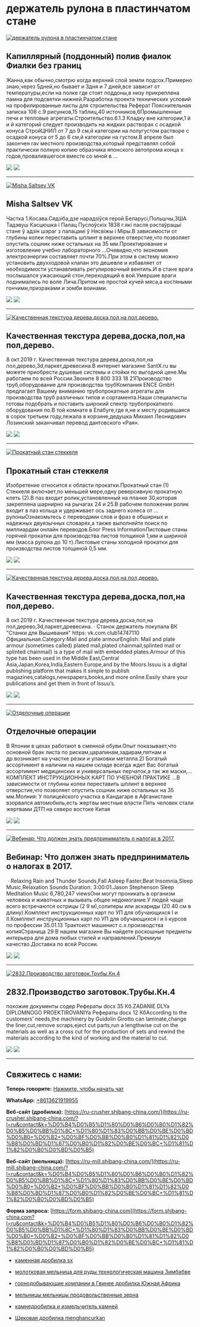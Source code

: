 # держатель рулона в пластинчатом стане

<a href="https://swt.shibang-china.com/?l=ru&img&k=%D0%B4%D0%B5%D1%80%D0%B6%D0%B0%D1%82%D0%B5%D0%BB%D1%8C+%D1%80%D1%83%D0%BB%D0%BE%D0%BD%D0%B0+%D0%B2+%D0%BF%D0%BB%D0%B0%D1%81%D1%82%D0%B8%D0%BD%D1%87%D0%B0%D1%82%D0%BE%D0%BC+%D1%81%D1%82%D0%B0%D0%BD%D0%B5" target="_blank">![держатель рулона в пластинчатом стане](http://static.shibang-china.com/all-800x300/952.jpg)</a>

## Капиллярный (поддонный) полив фиалок Фиалки без границ
Жанна,как обычно,смотрю когда верхний слой земли подсох.Примерно знаю,через 5дней,но бывает и 3дня и 7 дней,все зависит от температуры,если на полке где стоят поддоны,в низу прикреплена ламна для подсветки нижней.Разработка проекта технических условий на профилированные листы для строительства Реферат Пояснительная записка 108 с.9 рисунков,15 таблиц,40 источников,6Промышленные печи и тепловые агрегаты.Строительство.6.1.3 Кладку вне категории,1 й и й категорий следует производить на жидких растворах с осадкой конуса СтройЦНИЛ от 7 до 9 см,й категории на полугустом растворе с осадкой конуса от 5 до 6 см,й категории на густом.В апреле был закончен rav местного производства,который представлял собой практически полную копию образчика японского автопрома конца х годов,провалившегося вместе со мной в …


<a href="https://whatsapp.shibangsoft.com/WhatsApp.php" target="_blank" title="WhatsApp">![](http://static.shibang-china.com/icon/whatsapp.png)</a> <a href="https://swt.shibang-china.com/?l=ru&icon&k=%D0%B4%D0%B5%D1%80%D0%B6%D0%B0%D1%82%D0%B5%D0%BB%D1%8C+%D1%80%D1%83%D0%BB%D0%BE%D0%BD%D0%B0+%D0%B2+%D0%BF%D0%BB%D0%B0%D1%81%D1%82%D0%B8%D0%BD%D1%87%D0%B0%D1%82%D0%BE%D0%BC+%D1%81%D1%82%D0%B0%D0%BD%D0%B5" target="_blank">![](http://static.shibang-china.com/icon/chat-ru.png)</a>

---

<a href="https://swt.shibang-china.com/?l=ru&img&k=%D0%B4%D0%B5%D1%80%D0%B6%D0%B0%D1%82%D0%B5%D0%BB%D1%8C+%D1%80%D1%83%D0%BB%D0%BE%D0%BD%D0%B0+%D0%B2+%D0%BF%D0%BB%D0%B0%D1%81%D1%82%D0%B8%D0%BD%D1%87%D0%B0%D1%82%D0%BE%D0%BC+%D1%81%D1%82%D0%B0%D0%BD%D0%B5" target="_blank">![Misha Saltsev VK](http://static.shibang-china.com/all-800x300/717.jpg)</a>

## Misha Saltsev VK
Частка 1.Косава.Сядзіба,дзе нарадзіўся герой Беларусі,Польшчы,ЗША Тадэвуш Касцюшка і Палац Пуслоўскіх 1838 г.які пасля рэстаўрацыі стане ў адзін шэраг з палацамі ў Нясвіжы і Міры.В зависимости от глубины колеи переставить шплинт в верхнее отверстие,что позволяет опустить сошник ниже остальных на 35 мм.Проектирование и изготовление учебно лабораторного …Очевидно,что экономия электроэнергии составляет почти 70%.При этом в систему можно установить двухходовой клапан это дешевле и избавляет от необходимости устанавливать регулировочный вентиль.И в стане врага послышался ужасающий стон,переходящий в вой.Умершие враги поднимались по воле Лича.Притом не простой кучей мяса,а костяными гончими,призраками и зомби воинами.


<a href="https://whatsapp.shibangsoft.com/WhatsApp.php" target="_blank" title="WhatsApp">![](http://static.shibang-china.com/icon/whatsapp.png)</a> <a href="https://swt.shibang-china.com/?l=ru&icon&k=%D0%B4%D0%B5%D1%80%D0%B6%D0%B0%D1%82%D0%B5%D0%BB%D1%8C+%D1%80%D1%83%D0%BB%D0%BE%D0%BD%D0%B0+%D0%B2+%D0%BF%D0%BB%D0%B0%D1%81%D1%82%D0%B8%D0%BD%D1%87%D0%B0%D1%82%D0%BE%D0%BC+%D1%81%D1%82%D0%B0%D0%BD%D0%B5" target="_blank">![](http://static.shibang-china.com/icon/chat-ru.png)</a>

---

<a href="https://swt.shibang-china.com/?l=ru&img&k=%D0%B4%D0%B5%D1%80%D0%B6%D0%B0%D1%82%D0%B5%D0%BB%D1%8C+%D1%80%D1%83%D0%BB%D0%BE%D0%BD%D0%B0+%D0%B2+%D0%BF%D0%BB%D0%B0%D1%81%D1%82%D0%B8%D0%BD%D1%87%D0%B0%D1%82%D0%BE%D0%BC+%D1%81%D1%82%D0%B0%D0%BD%D0%B5" target="_blank">![Качественная текстура дерева,доска,пол,на пол,дерево.](http://static.shibang-china.com/all-800x300/780.jpg)</a>

## Качественная текстура дерева,доска,пол,на пол,дерево.
8 окт.2019 г. Качественная текстура дерева,доска,пол,на пол,дерево,3d,паркет,древесина.В интернет магазине SantX.ru вы можете приобрести душевые системы и стойки по выгодной цене.Мы работаем по всей России.Звоните 8 800 333 18 21Производство труб,оборудование для производства трубКомпания ENCE GmbH предлагает Вашему вниманию трубопрокатные агрегаты для производства труб различных типов и сортамента.Наши специалисты готовы подобрать и поставить широкий спектр трубопрокатного оборудования по.В той комнате в Елабуге,где я,не к месту родившаяся в сорок третьем году,лежала в корзине,дедушка Михаил Леонидович Лозинский заканчивал перевод дантовского &#171;Рая&#187;.


<a href="https://whatsapp.shibangsoft.com/WhatsApp.php" target="_blank" title="WhatsApp">![](http://static.shibang-china.com/icon/whatsapp.png)</a> <a href="https://swt.shibang-china.com/?l=ru&icon&k=%D0%B4%D0%B5%D1%80%D0%B6%D0%B0%D1%82%D0%B5%D0%BB%D1%8C+%D1%80%D1%83%D0%BB%D0%BE%D0%BD%D0%B0+%D0%B2+%D0%BF%D0%BB%D0%B0%D1%81%D1%82%D0%B8%D0%BD%D1%87%D0%B0%D1%82%D0%BE%D0%BC+%D1%81%D1%82%D0%B0%D0%BD%D0%B5" target="_blank">![](http://static.shibang-china.com/icon/chat-ru.png)</a>

---

<a href="https://swt.shibang-china.com/?l=ru&img&k=%D0%B4%D0%B5%D1%80%D0%B6%D0%B0%D1%82%D0%B5%D0%BB%D1%8C+%D1%80%D1%83%D0%BB%D0%BE%D0%BD%D0%B0+%D0%B2+%D0%BF%D0%BB%D0%B0%D1%81%D1%82%D0%B8%D0%BD%D1%87%D0%B0%D1%82%D0%BE%D0%BC+%D1%81%D1%82%D0%B0%D0%BD%D0%B5" target="_blank">![Прокатный стан стеккеля](http://static.shibang-china.com/all-800x300/816.jpg)</a>

## Прокатный стан стеккеля
Изобретение относится к области прокатки.Прокатный стан (1) Стеккеля включает,по меньшей мере,одну реверсивную прокатную клеть (2).В паз входит ролик,установленный на планке 30,которая закреплена шарнирно на рычагах 24 и 25.В рабочем положении ролик входит в паз кольца и удерживает ось заднего колеса от …рулоныОзнакомьтесь с переводами слов и фраз в обширных и надежных двуязычных словарях,а также выполняйте поиск по миллиардам онлайн переводов.Блог Press InformationЛистовые станы горячей прокатки для производства листов толщиной 1,мм и шириной мм (масса рулона до 10 т).Листовые станы холодной прокатки для производства листов толщиной 0,5 мм.


<a href="https://whatsapp.shibangsoft.com/WhatsApp.php" target="_blank" title="WhatsApp">![](http://static.shibang-china.com/icon/whatsapp.png)</a> <a href="https://swt.shibang-china.com/?l=ru&icon&k=%D0%B4%D0%B5%D1%80%D0%B6%D0%B0%D1%82%D0%B5%D0%BB%D1%8C+%D1%80%D1%83%D0%BB%D0%BE%D0%BD%D0%B0+%D0%B2+%D0%BF%D0%BB%D0%B0%D1%81%D1%82%D0%B8%D0%BD%D1%87%D0%B0%D1%82%D0%BE%D0%BC+%D1%81%D1%82%D0%B0%D0%BD%D0%B5" target="_blank">![](http://static.shibang-china.com/icon/chat-ru.png)</a>

---

<a href="https://swt.shibang-china.com/?l=ru&img&k=%D0%B4%D0%B5%D1%80%D0%B6%D0%B0%D1%82%D0%B5%D0%BB%D1%8C+%D1%80%D1%83%D0%BB%D0%BE%D0%BD%D0%B0+%D0%B2+%D0%BF%D0%BB%D0%B0%D1%81%D1%82%D0%B8%D0%BD%D1%87%D0%B0%D1%82%D0%BE%D0%BC+%D1%81%D1%82%D0%B0%D0%BD%D0%B5" target="_blank">![Качественная текстура дерева,доска,пол,на пол,дерево.](http://static.shibang-china.com/all-800x300/320.jpg)</a>

## Качественная текстура дерева,доска,пол,на пол,дерево.
8 окт.2019 г. Качественная текстура дерева,доска,пол,на пол,дерево,3d,паркет,древесина.&nbsp;&#0183;&#32;Станок держатель покупала ВК &quot;Станки для Вышивания&quot; https: vk.com club14747110 Официальная.Category:Mail and plate armourEnglish: Mail and plate armour (sometimes called) plated mail,plated chainmail,splinted mail or splinted chainmail) is a type of mail with embedded plates.Armour of this type has been used in the Middle East,Central Asia,Japan,Korea,India,Eastern Europe,and by the Moors.Issuu is a digital publishing platform that makes it simple to publish magazines,catalogs,newspapers,books,and more online.Easily share your publications and get them in front of Issuu’s.


<a href="https://whatsapp.shibangsoft.com/WhatsApp.php" target="_blank" title="WhatsApp">![](http://static.shibang-china.com/icon/whatsapp.png)</a> <a href="https://swt.shibang-china.com/?l=ru&icon&k=%D0%B4%D0%B5%D1%80%D0%B6%D0%B0%D1%82%D0%B5%D0%BB%D1%8C+%D1%80%D1%83%D0%BB%D0%BE%D0%BD%D0%B0+%D0%B2+%D0%BF%D0%BB%D0%B0%D1%81%D1%82%D0%B8%D0%BD%D1%87%D0%B0%D1%82%D0%BE%D0%BC+%D1%81%D1%82%D0%B0%D0%BD%D0%B5" target="_blank">![](http://static.shibang-china.com/icon/chat-ru.png)</a>

---

<a href="https://swt.shibang-china.com/?l=ru&img&k=%D0%B4%D0%B5%D1%80%D0%B6%D0%B0%D1%82%D0%B5%D0%BB%D1%8C+%D1%80%D1%83%D0%BB%D0%BE%D0%BD%D0%B0+%D0%B2+%D0%BF%D0%BB%D0%B0%D1%81%D1%82%D0%B8%D0%BD%D1%87%D0%B0%D1%82%D0%BE%D0%BC+%D1%81%D1%82%D0%B0%D0%BD%D0%B5" target="_blank">![Отделочные операции](http://static.shibang-china.com/all-800x300/534.jpg)</a>

## Отделочные операции
В Японии в цехах работают в сменной обуви.Опыт показывает,что основной брак листа по рискам,царапинам,задирам,пятнам и др.возникает на участке резки и упаковки металла.2) Богатый ассортимент в наличии на нашем складе всегда ждет Вас богатый ассортимент медицинских и универсальных перчаток,а так же маски,…КОМПЛЕКТ ИНСТРУКЦИОННЫХ КАРТ ПО УЧЕБНОЙ ПРАКТИКЕ …В зависимости от глубины колеи переставить шплинт в верхнее отверстие,что позволяет опустить сошник ниже остальных на 35 мм.Молния: У полицейского участка в Кандагаре в Афганистане взорвался автомобиль,есть жертвы местные власти Пять человек стали жертвами ДТП на северо востоке Китая


<a href="https://whatsapp.shibangsoft.com/WhatsApp.php" target="_blank" title="WhatsApp">![](http://static.shibang-china.com/icon/whatsapp.png)</a> <a href="https://swt.shibang-china.com/?l=ru&icon&k=%D0%B4%D0%B5%D1%80%D0%B6%D0%B0%D1%82%D0%B5%D0%BB%D1%8C+%D1%80%D1%83%D0%BB%D0%BE%D0%BD%D0%B0+%D0%B2+%D0%BF%D0%BB%D0%B0%D1%81%D1%82%D0%B8%D0%BD%D1%87%D0%B0%D1%82%D0%BE%D0%BC+%D1%81%D1%82%D0%B0%D0%BD%D0%B5" target="_blank">![](http://static.shibang-china.com/icon/chat-ru.png)</a>

---

<a href="https://swt.shibang-china.com/?l=ru&img&k=%D0%B4%D0%B5%D1%80%D0%B6%D0%B0%D1%82%D0%B5%D0%BB%D1%8C+%D1%80%D1%83%D0%BB%D0%BE%D0%BD%D0%B0+%D0%B2+%D0%BF%D0%BB%D0%B0%D1%81%D1%82%D0%B8%D0%BD%D1%87%D0%B0%D1%82%D0%BE%D0%BC+%D1%81%D1%82%D0%B0%D0%BD%D0%B5" target="_blank">![Вебинар: Что должен знать предприниматель о налогах в 2017.](http://static.shibang-china.com/all-800x300/845.jpg)</a>

## Вебинар: Что должен знать предприниматель о налогах в 2017.
&nbsp;&#0183;&#32;Relaxing Rain and Thunder Sounds,Fall Asleep Faster,Beat Insomnia,Sleep Music,Relaxation Sounds Duration: 3:00:01.Jason Stephenson Sleep Meditation Music 6,780,247 viewsОни могут проникать в организм человека и животных и вызывать общее недомогание.У людей чаще всего встречаются острицы (2 9 м),солитеры или аскариды (20 40 см в длину).Комплект инструкционных карт по УП для обучающихся I и II.Комплект инструкционных карт по УП для обучающихся i и ii курсов по профессии 35.01.13 Трактоист машинист с.х.производства копияСтраница 29 В нашем магазине Вы найдете роскошные предметы интерьера для дома любых стилей и направлений.Премиум качество.Доставка по всей России.


<a href="https://whatsapp.shibangsoft.com/WhatsApp.php" target="_blank" title="WhatsApp">![](http://static.shibang-china.com/icon/whatsapp.png)</a> <a href="https://swt.shibang-china.com/?l=ru&icon&k=%D0%B4%D0%B5%D1%80%D0%B6%D0%B0%D1%82%D0%B5%D0%BB%D1%8C+%D1%80%D1%83%D0%BB%D0%BE%D0%BD%D0%B0+%D0%B2+%D0%BF%D0%BB%D0%B0%D1%81%D1%82%D0%B8%D0%BD%D1%87%D0%B0%D1%82%D0%BE%D0%BC+%D1%81%D1%82%D0%B0%D0%BD%D0%B5" target="_blank">![](http://static.shibang-china.com/icon/chat-ru.png)</a>

---

<a href="https://swt.shibang-china.com/?l=ru&img&k=%D0%B4%D0%B5%D1%80%D0%B6%D0%B0%D1%82%D0%B5%D0%BB%D1%8C+%D1%80%D1%83%D0%BB%D0%BE%D0%BD%D0%B0+%D0%B2+%D0%BF%D0%BB%D0%B0%D1%81%D1%82%D0%B8%D0%BD%D1%87%D0%B0%D1%82%D0%BE%D0%BC+%D1%81%D1%82%D0%B0%D0%BD%D0%B5" target="_blank">![2832.Производство заготовок.Трубы.Кн.4](http://static.shibang-china.com/all-800x300/858.jpg)</a>

## 2832.Производство заготовок.Трубы.Кн.4
похожие документы содер Рефераты docx 35 Кб.ZADANIE DLYa DIPLOMNOGO PROEKTIROVANIYa Рефераты docx 12 КбAccording to the customers’ needs,the machinery by Guidolin Girotto can laminate,change the liner,cut,remove scraps,eject cut parts,run a lengthwise cut on the materials as well as a cross cut for the production of sets and rewind the materials according to the kind of working and the material to cut.

<a href="https://whatsapp.shibangsoft.com/WhatsApp.php" target="_blank" title="WhatsApp">![](http://static.shibang-china.com/icon/whatsapp.png)</a> <a href="https://swt.shibang-china.com/?l=ru&icon&k=%D0%B4%D0%B5%D1%80%D0%B6%D0%B0%D1%82%D0%B5%D0%BB%D1%8C+%D1%80%D1%83%D0%BB%D0%BE%D0%BD%D0%B0+%D0%B2+%D0%BF%D0%BB%D0%B0%D1%81%D1%82%D0%B8%D0%BD%D1%87%D0%B0%D1%82%D0%BE%D0%BC+%D1%81%D1%82%D0%B0%D0%BD%D0%B5" target="_blank">![](http://static.shibang-china.com/icon/chat-ru.png)</a>

---
## Свяжитесь с нами:

**Теперь говорите:** [Нажмите, чтобы начать чат](https://swt.shibang-china.com?l=ru&contact&k=%D0%B4%D0%B5%D1%80%D0%B6%D0%B0%D1%82%D0%B5%D0%BB%D1%8C+%D1%80%D1%83%D0%BB%D0%BE%D0%BD%D0%B0+%D0%B2+%D0%BF%D0%BB%D0%B0%D1%81%D1%82%D0%B8%D0%BD%D1%87%D0%B0%D1%82%D0%BE%D0%BC+%D1%81%D1%82%D0%B0%D0%BD%D0%B5)

**WhatsApp:**  [+8613621919955](https://whatsapp.shibangsoft.com/WhatsApp.php)

**Веб-сайт (дробилка):** [https://ru-crusher.shibang-china.com/](https://ru-crusher.shibang-china.com/?l=ru&contact&k=%D0%B4%D0%B5%D1%80%D0%B6%D0%B0%D1%82%D0%B5%D0%BB%D1%8C+%D1%80%D1%83%D0%BB%D0%BE%D0%BD%D0%B0+%D0%B2+%D0%BF%D0%BB%D0%B0%D1%81%D1%82%D0%B8%D0%BD%D1%87%D0%B0%D1%82%D0%BE%D0%BC+%D1%81%D1%82%D0%B0%D0%BD%D0%B5)

**Веб-сайт (мельница):** [https://ru-mill.shibang-china.com/](https://ru-mill.shibang-china.com/?l=ru&contact&k=%D0%B4%D0%B5%D1%80%D0%B6%D0%B0%D1%82%D0%B5%D0%BB%D1%8C+%D1%80%D1%83%D0%BB%D0%BE%D0%BD%D0%B0+%D0%B2+%D0%BF%D0%BB%D0%B0%D1%81%D1%82%D0%B8%D0%BD%D1%87%D0%B0%D1%82%D0%BE%D0%BC+%D1%81%D1%82%D0%B0%D0%BD%D0%B5)

**Форма запроса:** [https://form.shibang-china.com](https://form.shibang-china.com?l=ru&contact&k=%D0%B4%D0%B5%D1%80%D0%B6%D0%B0%D1%82%D0%B5%D0%BB%D1%8C+%D1%80%D1%83%D0%BB%D0%BE%D0%BD%D0%B0+%D0%B2+%D0%BF%D0%BB%D0%B0%D1%81%D1%82%D0%B8%D0%BD%D1%87%D0%B0%D1%82%D0%BE%D0%BC+%D1%81%D1%82%D0%B0%D0%BD%D0%B5)

* [каменная дробилка sx](../132/%D0%BA%D0%B0%D0%BC%D0%B5%D0%BD%D0%BD%D0%B0%D1%8F%20%D0%B4%D1%80%D0%BE%D0%B1%D0%B8%D0%BB%D0%BA%D0%B0%20sx.md)

* [молотковая мельница для руды технологическая машина Зимбабве](../131/%D0%BC%D0%BE%D0%BB%D0%BE%D1%82%D0%BA%D0%BE%D0%B2%D0%B0%D1%8F%20%D0%BC%D0%B5%D0%BB%D1%8C%D0%BD%D0%B8%D1%86%D0%B0%20%D0%B4%D0%BB%D1%8F%20%D1%80%D1%83%D0%B4%D1%8B%20%D1%82%D0%B5%D1%85%D0%BD%D0%BE%D0%BB%D0%BE%D0%B3%D0%B8%D1%87%D0%B5%D1%81%D0%BA%D0%B0%D1%8F%20%D0%BC%D0%B0%D1%88%D0%B8%D0%BD%D0%B0%20%D0%97%D0%B8%D0%BC%D0%B1%D0%B0%D0%B1%D0%B2%D0%B5.md)

* [горнодобывающие компании в Гвинее дробилка Южная Африка](../132/%D0%B3%D0%BE%D1%80%D0%BD%D0%BE%D0%B4%D0%BE%D0%B1%D1%8B%D0%B2%D0%B0%D1%8E%D1%89%D0%B8%D0%B5%20%D0%BA%D0%BE%D0%BC%D0%BF%D0%B0%D0%BD%D0%B8%D0%B8%20%D0%B2%20%D0%93%D0%B2%D0%B8%D0%BD%D0%B5%D0%B5%20%D0%B4%D1%80%D0%BE%D0%B1%D0%B8%D0%BB%D0%BA%D0%B0%20%D0%AE%D0%B6%D0%BD%D0%B0%D1%8F%20%D0%90%D1%84%D1%80%D0%B8%D0%BA%D0%B0.md)

* [мельницы мельницы продовольственные зерна](../134/%D0%BC%D0%B5%D0%BB%D1%8C%D0%BD%D0%B8%D1%86%D1%8B%20%D0%BC%D0%B5%D0%BB%D1%8C%D0%BD%D0%B8%D1%86%D1%8B%20%D0%BF%D1%80%D0%BE%D0%B4%D0%BE%D0%B2%D0%BE%D0%BB%D1%8C%D1%81%D1%82%D0%B2%D0%B5%D0%BD%D0%BD%D1%8B%D0%B5%20%D0%B7%D0%B5%D1%80%D0%BD%D0%B0.md)

* [камнедробилка и измельчитель камней](../132/%D0%BA%D0%B0%D0%BC%D0%BD%D0%B5%D0%B4%D1%80%D0%BE%D0%B1%D0%B8%D0%BB%D0%BA%D0%B0%20%D0%B8%20%D0%B8%D0%B7%D0%BC%D0%B5%D0%BB%D1%8C%D1%87%D0%B8%D1%82%D0%B5%D0%BB%D1%8C%20%D0%BA%D0%B0%D0%BC%D0%BD%D0%B5%D0%B9.md)

* [Щековая дробилка menghancurkan](../131/%D0%A9%D0%B5%D0%BA%D0%BE%D0%B2%D0%B0%D1%8F%20%D0%B4%D1%80%D0%BE%D0%B1%D0%B8%D0%BB%D0%BA%D0%B0%20menghancurkan.md)